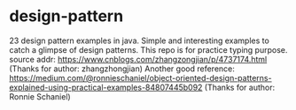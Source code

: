 # design-pattern
23 design pattern examples in java. Simple and interesting examples to catch a glimpse of design patterns.
This repo is for practice typing purpose.
source addr:
https://www.cnblogs.com/zhangzongjian/p/4737174.html (Thanks for author: zhangzhongjian)
Another good reference: https://medium.com/@ronnieschaniel/object-oriented-design-patterns-explained-using-practical-examples-84807445b092 (Thanks for author: Ronnie Schaniel)
